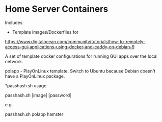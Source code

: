 # Home Server Containers

Includes:

* Template images/Dockerfiles for

https://www.digitalocean.com/community/tutorials/how-to-remotely-access-gui-applications-using-docker-and-caddy-on-debian-9

A set of template docker configurations for running GUI apps over the local network.

polapp - PlayOnLinux template. Switch to Ubuntu because Debian doesn't have a PlayOnLinux package.

*passhash.sh usage:

passhash.sh [image] [password]

e.g.

passhash.sh polapp hamster